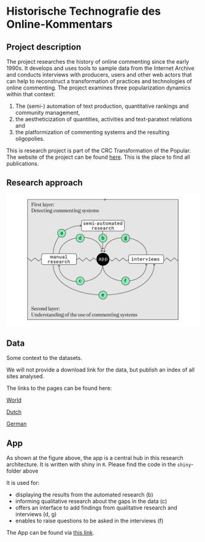 # Historische Technografie des Online-Kommentars

## Project description

The project researches the history of online commenting since the early 1990s. It develops and uses tools to sample data from the Internet Archive and conducts interviews with producers, users and other web actors that can help to reconstruct a transformation of practices and technologies of online commenting. The project examines three popularization dynamics within that context:

1. The (semi-) automation of text production, quantitative rankings and community management,
2. the aestheticization of quantities, activities and text-paratext relations and
3. the platformization of commenting systems and the resulting oligopolies.

This is research project is part of the CRC Transformation of the Popular. The website of the project can be found [here](https://sfb1472.uni-siegen.de/forschung/popularisierung/historische-technografie-des-online-kommentars). This is the place to find all publications.

## Research approach

![figure showing the research appreach](images/research-approach.png)

## Data

Some context to the datasets.

We will not provide a download link for the data, but publish an index of all sites analysed.

The links to the pages can be found here:

[World](data/links/world-analysed-sites.csv)

[Dutch](data/links/nl-analysed-sites.csv)

[German](data/links/de-analysed-sites.csv)

## App

As shown at the figure above, the app is a central hub in this research architecture. It is written with shiny in `R`. Please find the code in the `shiny`-folder above

It is used for:
- displaying the results from the automated research (b)
- informing qualitative research about the gaps in the data (c)
- offers an interface to add findings from qualitative research and interviews (d, g)
- enables to raise questions to be asked in the interviews (f)

The App can be found via [this link](https://shiny.sfb1472.uni-siegen.de/b03-commenting-museum/).
